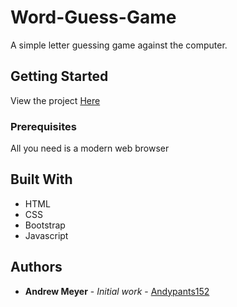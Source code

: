 # Word-Guess-Game

A simple letter guessing game against the computer.

## Getting Started

View the project [Here](https://andypants152.github.io/Word-Guess-Game/)

### Prerequisites

All you need is a modern web browser

## Built With

* HTML
* CSS
* Bootstrap
* Javascript

## Authors

* **Andrew Meyer** - *Initial work* - [Andypants152](https://github.com/Andypants152)
